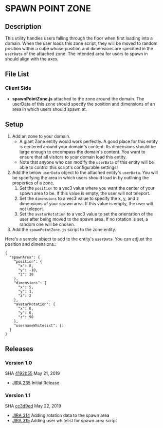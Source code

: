 # SPAWN POINT ZONE

## Description
This utility handles users falling through the floor when first loading into a domain. When the user loads this zone script, they will be moved to random position within a cube whose position and dimensions are specified in the `userData` of the  attached zone. The intended area for users to spawn in should align with the axes.

## File List
### Client Side
* **spawnPointZone.js** attached to the zone around the domain. The userData of this zone should specify the position and dimensions of an area in which users should spawn at.

## Setup
1. Add an zone to your domain.
    - A giant Zone entity would work perfectly. A good place for this entity is centered around your domain's content. Its dimensions should be large enough to encompass the domain's content. You want to ensure that all visitors to your domain load this entity.
    - Note that anyone who can modify the `userData` of this entity will be able to control this script's configurable settings!
2. Add the below `userData` object to the attached entity's `userData`. You will be spceifying the area in which users should load in by outlining the properties of a zone.
    1. Set the `position` to a vec3 value where you want the center of your spawn area to be. If this value is empty, the user will not teleport.
    2. Set the `dimensions` to a vec3 value to specify the x, y, and z dimensions of your spawn area. If this value is empty, the user will not teleport.
    3. Set the  `avatarRotation` to a vec3 value to set the orientation of the user after being moved to the spawn area. If no rotation is set, a random one will be chosen.
3. Add the `spawnPointZone.js` script to the zone entity.

Here's a sample object to add to the entity's `userData`. You can adjust the position and dimensions.:
```
{
  "spawnArea": {
    "position": {
      "x": 8,
      "y": -10,
      "z": 10
    },
    "dimensions": {
      "x": 5,
      "y": 1,
      "z": 2
    },
    "avatarRotation": {
      "x": 0,
      "y": 0,
      "z": 90
    },
    "usernameWhitelist": []
  }
}
```

## Releases
### Version 1.0
SHA [4192b55](https://github.com/highfidelity/hifi-content/commits/4192b55) May 21, 2019
- [JIRA 235](https://highfidelity.atlassian.net/browse/BUGZ-235)   Initial Release

### Version 1.1
SHA [cc3d9ed](https://github.com/highfidelity/hifi-content/commits/cc3d9ed) May 22, 2019   

- [JIRA 314](https://highfidelity.atlassian.net/browse/BUGZ-314) Adding rotation data to the spawn area
- [JIRA 315](https://highfidelity.atlassian.net/browse/BUGZ-315) Adding user whitelist for spawn area script








